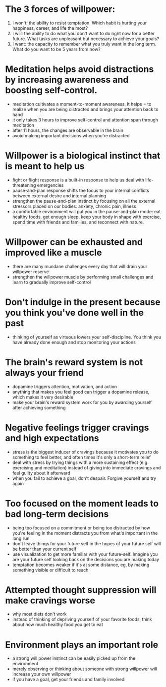 # The 3 forces of willpower:
1. I won't: the ability to resist temptation. Which habit is hurting your happiness, career, and life the most?
2. I will: the ability to do what you don't want to do right now for a better future. What tasks are unpleasant but necessary to achieve your goals?
3. I want: the capacity to remember what you truly want in the long term. What do you want to be 5 years from now?

# Meditation helps avoid distractions by increasing awareness and boosting self-control.
- meditation cultivates a moment-to-moment awareness. It helps = to realize when you are being distracted and brings your attention back to hand
- it only takes 3 hours to improve self-control and attention span through meditation
- after 11 hours, the changes are observable in the brain
- avoid making important decisions when you're distracted

# Willpower is a biological instinct that is meant to help us
- fight or flight response is a built-in response to help us deal with life-threatening emergencies
- pause-and-plan response shifts the focus to your internal conflicts between external desire and internal planning
- strengthen the pause-and-plan instinct by focusing on all the external stressors placed on our bodies: anxiety, chronic pain, illness
- a comfortable environment will put you in the pause-and-plan mode: eat healthy foods, get enough sleep, keep your body in shape with exercise,  spend time with friends and families, and reconnect with nature.

# Willpower can be exhausted and improved like a muscle
- there are many mundane challenges every day that will drain your willpower reserve
- strengthen the willpower muscle by performing small challenges and learn to gradually improve self-control

# Don't indulge in the present because you think you've done well in the past
- thinking of yourself as virtuous lowers your self-discipline. You think you have already done enough and stop monitoring your actions

# The brain's reward system is not always your friend
- dopamine triggers attention, motivation, and action
- anything that makes you feel good can trigger a dopamine release, which makes it very desirable
- make your brain's reward system work for you by awarding yourself after achieving something

# Negative feelings trigger cravings and high expectations
- stress is the biggest inducer of cravings because it motivates you to do something to feel better, and often times it's only a short-term relief
- deal with stress by trying things with a more sustaining effect (e.g. exercising and meditation) instead of giving into immediate cravings and feel guilty about it afterward
- when you fail to achieve a goal, don't despair. Forgive yourself and try again

# Too focused on the moment leads to bad long-term decisions
- being too focused on a commitment or being too distracted by how you're feeling in the moment distracts you from what's important in the long run
- don't leave things for your future self in the hopes of your future self will be better than your current self
- use visualization to get more familiar with your future-self. Imagine you are your future self looking back on the decisions you are making today
- temptation becomes weaker if it's at some distance, eg, by making something visible or difficult to reach

# Attempted thought suppression will make cravings worse
- why most diets don't work
- instead of thinking of depriving yourself of your favorite foods, think about how much healthy food you get to eat

# Environment plays an important role
- a strong will power instinct can be easily picked up from the environment 
- merely observing or thinking about someone with strong willpower will increase your own willpower
- if you have a goal, get your friends and family involved
